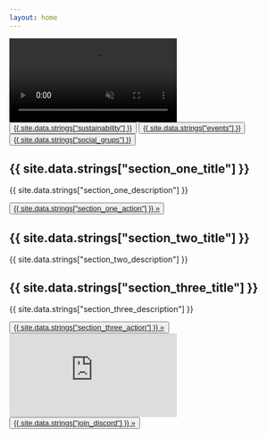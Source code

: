 ```yaml
---
layout: home
---
```


<div>
  <div id="backgroundVideoContainer" class="sectionBorderBottom">
    <video autoplay muted loop id="backgroundVideo">
      <source src="https://derpcompany.github.io/assets/web/videos/front_page_video.mp4" type="video/mp4">
    </video>
    <div id="videoHeader">
    </div>
  </div>
  <div class="heightLarge"></div>
  <div class="sectionTriButton">
    <button class="triButton tintDark triButtonBackground1 triButtonHighlight1">
      <a href="{{ site.baseurl }}/sustainability/">{{ site.data.strings["sustainability"] }}</a>
    </button>
    <button class="triButton tintDark triButtonBackground2 triButtonHighlight2">
      <a href="{{ site.baseurl }}/events/">{{ site.data.strings["events"] }}</a>
    </button>
    <button class="triButton tintDark triButtonBackground1 triButtonHighlight1">
      <a href="{{ site.baseurl }}/social/">{{ site.data.strings["social_grups"] }}</a>
    </button>
  </div>
  <div class="heightLarge"></div>
</div>

<div id="container">
  <div id="content">
    <div class="section hideTopBorder backgroundGame1 backgroundImageCenter sectionBorderTop sectionBorderBottom sectionAlignEnd alignCenter justifySpaceAround">
      <div class="sectionColumnMain tintDark shadow">
        <h2>{{ site.data.strings["section_one_title"] }}</h2>
        <p class="bold">{{ site.data.strings["section_one_description"] }}</p>
        <div class="flexAlignStart">
          <button class="navButton">
            <a href="http://discord.derpcompany.com/">{{ site.data.strings["section_one_action"] }} »</a>
          </button>
        </div>
      </div>
      <div class="sectionColumnSub">
      </div>
    </div>
    <div class="section backgroundGame2 backgroundImageRight sectionBorderTop sectionBorderBottom sectionAlignStart alignCenter justifySpaceAround">
      <div class="sectionColumnMain tintDark shadow">
        <h2>{{ site.data.strings["section_two_title"] }}</h2>
        <p class="bold">{{ site.data.strings["section_two_description"] }}</p>
      </div>
      <div class="sectionColumnSub">
      </div>
    </div>
    <div class="section backgroundGame3 backgroundImageLeft backgroundImageLeftNotch sectionBorderTop sectionBorderBottom sectionAlignEnd alignCenter justifySpaceAround">
      <div class="sectionColumnMain tintDark shadow">
        <h2>{{ site.data.strings["section_three_title"] }}</h2>
        <p class="bold">{{ site.data.strings["section_three_description"] }}</p>
        <div class="flexAlignStart">
          <button class="navButton">
            <a href="{{ site.baseurl }}/join/">{{ site.data.strings["section_three_action"] }} »</a>
          </button>
        </div>
      </div>
      <div class="sectionColumnSub">
      </div>
    </div>
    <div class="section backgroundDiscord backgroundImageCenter alignCenter justifyCenter">
      <div class="sectionColumnMain">
        <iframe id="discordEmbed" src="https://discord.com/widget?id=154310693171101697&theme=dark" allowtransparency="true" frameborder="0" sandbox="allow-popups allow-popups-to-escape-sandbox allow-same-origin allow-scripts"></iframe>
      </div>
      <div class="sectionColumnSub">
        <button class="navButton navButtonInverted">
          <a href="http://discord.derpcompany.com/">{{ site.data.strings["join_discord"] }} »</a>
        </button>
      </div>
    </div>
  </div>
</div>
